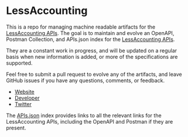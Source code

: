 # LessAccountingThis is a repo for managing machine readable artifacts for the [LessAccounting APIs](http://lessaccounting.com). The goal is to maintain and evolve an OpenAPI, Postman Collection, and APIs.json index for the [LessAccounting APIs](http://lessaccounting.com).They are a constant work in progress, and will be updated on a regular basis when new information is added, or more of the specifications are supported.Feel free to submit a pull request to evolve any of the artifacts, and leave GitHub issues if you have any questions, comments, or feedback.- [Website](http://lessaccounting.com)- [Developer](http://lessaccounting.com)- [Twitter](https://twitter.com/LessAccounting)The [APIs.json](https://github.com/api-evangelist/lessaccounting/blob/master/apis.json) index provides links to all the relevant links for the LessAccounting APIs, including the OpenAPI and Postman if they are present.